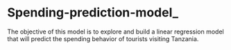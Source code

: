# Spending-prediction-model_
The objective of this model is to explore and build a linear regression model that will predict the spending behavior of tourists visiting Tanzania.
